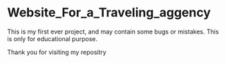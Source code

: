 # Website_For_a_Traveling_aggency
This is my first ever project, and may contain some bugs or mistakes.
This is only for educational purpose.



Thank you for visiting my repositry
